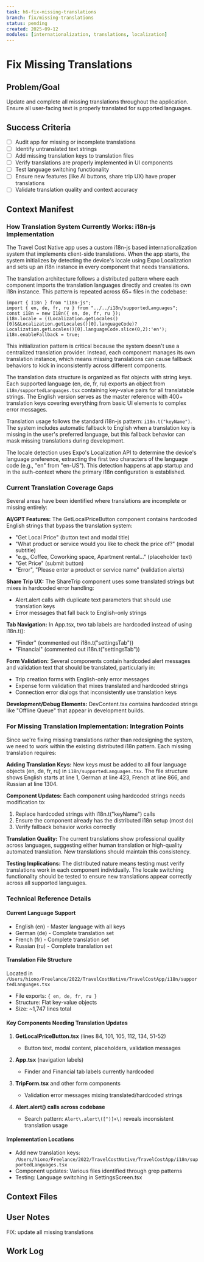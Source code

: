 ```yaml
---
task: h6-fix-missing-translations
branch: fix/missing-translations
status: pending
created: 2025-09-12
modules: [internationalization, translations, localization]
---
```


# Fix Missing Translations

## Problem/Goal
Update and complete all missing translations throughout the application. Ensure all user-facing text is properly translated for supported languages.

## Success Criteria
- [ ] Audit app for missing or incomplete translations
- [ ] Identify untranslated text strings
- [ ] Add missing translation keys to translation files
- [ ] Verify translations are properly implemented in UI components
- [ ] Test language switching functionality
- [ ] Ensure new features (like AI buttons, share trip UX) have proper translations
- [ ] Validate translation quality and context accuracy

## Context Manifest

### How Translation System Currently Works: i18n-js Implementation

The Travel Cost Native app uses a custom i18n-js based internationalization system that implements client-side translations. When the app starts, the system initializes by detecting the device's locale using Expo Localization and sets up an i18n instance in every component that needs translations.

The translation architecture follows a distributed pattern where each component imports the translation languages directly and creates its own i18n instance. This pattern is repeated across 65+ files in the codebase:

```tsx
import { I18n } from "i18n-js";
import { en, de, fr, ru } from "../../i18n/supportedLanguages";
const i18n = new I18n({ en, de, fr, ru });
i18n.locale = ((Localization.getLocales()[0]&&Localization.getLocales()[0].languageCode)?Localization.getLocales()[0].languageCode.slice(0,2):'en');
i18n.enableFallback = true;
```

This initialization pattern is critical because the system doesn't use a centralized translation provider. Instead, each component manages its own translation instance, which means missing translations can cause fallback behaviors to kick in inconsistently across different components.

The translation data structure is organized as flat objects with string keys. Each supported language (en, de, fr, ru) exports an object from `i18n/supportedLanguages.tsx` containing key-value pairs for all translatable strings. The English version serves as the master reference with 400+ translation keys covering everything from basic UI elements to complex error messages.

Translation usage follows the standard i18n-js pattern: `i18n.t("keyName")`. The system includes automatic fallback to English when a translation key is missing in the user's preferred language, but this fallback behavior can mask missing translations during development.

The locale detection uses Expo's Localization API to determine the device's language preference, extracting the first two characters of the language code (e.g., "en" from "en-US"). This detection happens at app startup and in the auth-context where the primary i18n configuration is established.

### Current Translation Coverage Gaps

Several areas have been identified where translations are incomplete or missing entirely:

**AI/GPT Features:** The GetLocalPriceButton component contains hardcoded English strings that bypass the translation system:
- "Get Local Price" (button text and modal title)
- "What product or service would you like to check the price of?" (modal subtitle)  
- "e.g., Coffee, Coworking space, Apartment rental..." (placeholder text)
- "Get Price" (submit button)
- "Error", "Please enter a product or service name" (validation alerts)

**Share Trip UX:** The ShareTrip component uses some translated strings but mixes in hardcoded error handling:
- Alert.alert calls with duplicate text parameters that should use translation keys
- Error messages that fall back to English-only strings

**Tab Navigation:** In App.tsx, two tab labels are hardcoded instead of using i18n.t():
- "Finder" (commented out i18n.t("settingsTab"))
- "Financial" (commented out i18n.t("settingsTab"))

**Form Validation:** Several components contain hardcoded alert messages and validation text that should be translated, particularly in:
- Trip creation forms with English-only error messages
- Expense form validation that mixes translated and hardcoded strings
- Connection error dialogs that inconsistently use translation keys

**Development/Debug Elements:** DevContent.tsx contains hardcoded strings like "Offline Queue" that appear in development builds.

### For Missing Translation Implementation: Integration Points

Since we're fixing missing translations rather than redesigning the system, we need to work within the existing distributed i18n pattern. Each missing translation requires:

**Adding Translation Keys:** New keys must be added to all four language objects (en, de, fr, ru) in `i18n/supportedLanguages.tsx`. The file structure shows English starts at line 1, German at line 423, French at line 866, and Russian at line 1304.

**Component Updates:** Each component using hardcoded strings needs modification to:
1. Replace hardcoded strings with i18n.t("keyName") calls
2. Ensure the component already has the distributed i18n setup (most do)
3. Verify fallback behavior works correctly

**Translation Quality:** The current translations show professional quality across languages, suggesting either human translation or high-quality automated translation. New translations should maintain this consistency.

**Testing Implications:** The distributed nature means testing must verify translations work in each component individually. The locale switching functionality should be tested to ensure new translations appear correctly across all supported languages.

### Technical Reference Details

#### Current Language Support
- English (en) - Master language with all keys
- German (de) - Complete translation set
- French (fr) - Complete translation set  
- Russian (ru) - Complete translation set

#### Translation File Structure
Located in `/Users/hiono/Freelance/2022/TravelCostNative/TravelCostApp/i18n/supportedLanguages.tsx`
- File exports: `{ en, de, fr, ru }`
- Structure: Flat key-value objects
- Size: ~1,747 lines total

#### Key Components Needing Translation Updates

1. **GetLocalPriceButton.tsx** (lines 84, 101, 105, 112, 134, 51-52)
   - Button text, modal content, placeholders, validation messages

2. **App.tsx** (navigation labels)
   - Finder and Financial tab labels currently hardcoded

3. **TripForm.tsx** and other form components
   - Validation error messages mixing translated/hardcoded strings

4. **Alert.alert() calls across codebase**
   - Search pattern: `Alert\.alert\([^)]+\)` reveals inconsistent translation usage

#### Implementation Locations
- Add new translation keys: `/Users/hiono/Freelance/2022/TravelCostNative/TravelCostApp/i18n/supportedLanguages.tsx`
- Component updates: Various files identified through grep patterns
- Testing: Language switching in SettingsScreen.tsx

## Context Files
<!-- Added by context-gathering agent or manually -->

## User Notes
FIX: update all missing translations

## Work Log
<!-- Updated as work progresses -->
